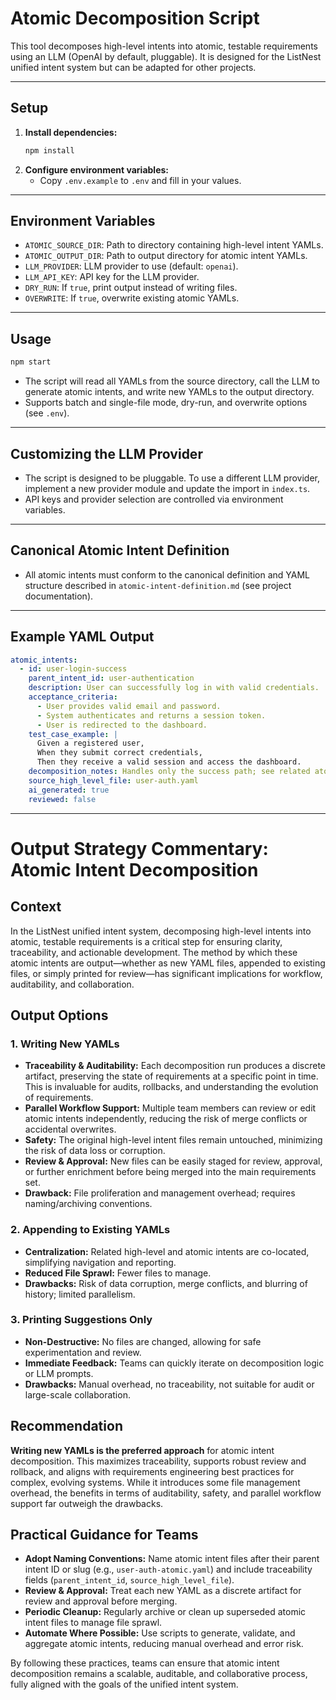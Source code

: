 # Atomic Decomposition Script

This tool decomposes high-level intents into atomic, testable requirements using an LLM (OpenAI by default, pluggable). It is designed for the ListNest unified intent system but can be adapted for other projects.

---

## Setup

1. **Install dependencies:**
   ```sh
   npm install
   ```
2. **Configure environment variables:**
   - Copy `.env.example` to `.env` and fill in your values.

---

## Environment Variables

- `ATOMIC_SOURCE_DIR`: Path to directory containing high-level intent YAMLs.
- `ATOMIC_OUTPUT_DIR`: Path to output directory for atomic intent YAMLs.
- `LLM_PROVIDER`: LLM provider to use (default: `openai`).
- `LLM_API_KEY`: API key for the LLM provider.
- `DRY_RUN`: If `true`, print output instead of writing files.
- `OVERWRITE`: If `true`, overwrite existing atomic YAMLs.

---

## Usage

```sh
npm start
```

- The script will read all YAMLs from the source directory, call the LLM to generate atomic intents, and write new YAMLs to the output directory.
- Supports batch and single-file mode, dry-run, and overwrite options (see `.env`).

---

## Customizing the LLM Provider

- The script is designed to be pluggable. To use a different LLM provider, implement a new provider module and update the import in `index.ts`.
- API keys and provider selection are controlled via environment variables.

---

## Canonical Atomic Intent Definition

- All atomic intents must conform to the canonical definition and YAML structure described in `atomic-intent-definition.md` (see project documentation).

---

## Example YAML Output

```yaml
atomic_intents:
  - id: user-login-success
    parent_intent_id: user-authentication
    description: User can successfully log in with valid credentials.
    acceptance_criteria:
      - User provides valid email and password.
      - System authenticates and returns a session token.
      - User is redirected to the dashboard.
    test_case_example: |
      Given a registered user,
      When they submit correct credentials,
      Then they receive a valid session and access the dashboard.
    decomposition_notes: Handles only the success path; see related atomic intents for error cases.
    source_high_level_file: user-auth.yaml
    ai_generated: true
    reviewed: false
```

---

# Output Strategy Commentary: Atomic Intent Decomposition

## Context

In the ListNest unified intent system, decomposing high-level intents into atomic, testable requirements is a critical step for ensuring clarity, traceability, and actionable development. The method by which these atomic intents are output—whether as new YAML files, appended to existing files, or simply printed for review—has significant implications for workflow, auditability, and collaboration.

## Output Options

### 1. Writing New YAMLs
- **Traceability & Auditability:** Each decomposition run produces a discrete artifact, preserving the state of requirements at a specific point in time. This is invaluable for audits, rollbacks, and understanding the evolution of requirements.
- **Parallel Workflow Support:** Multiple team members can review or edit atomic intents independently, reducing the risk of merge conflicts or accidental overwrites.
- **Safety:** The original high-level intent files remain untouched, minimizing the risk of data loss or corruption.
- **Review & Approval:** New files can be easily staged for review, approval, or further enrichment before being merged into the main requirements set.
- **Drawback:** File proliferation and management overhead; requires naming/archiving conventions.

### 2. Appending to Existing YAMLs
- **Centralization:** Related high-level and atomic intents are co-located, simplifying navigation and reporting.
- **Reduced File Sprawl:** Fewer files to manage.
- **Drawbacks:** Risk of data corruption, merge conflicts, and blurring of history; limited parallelism.

### 3. Printing Suggestions Only
- **Non-Destructive:** No files are changed, allowing for safe experimentation and review.
- **Immediate Feedback:** Teams can quickly iterate on decomposition logic or LLM prompts.
- **Drawbacks:** Manual overhead, no traceability, not suitable for audit or large-scale collaboration.

## Recommendation

**Writing new YAMLs is the preferred approach** for atomic intent decomposition. This maximizes traceability, supports robust review and rollback, and aligns with requirements engineering best practices for complex, evolving systems. While it introduces some file management overhead, the benefits in terms of auditability, safety, and parallel workflow support far outweigh the drawbacks.

## Practical Guidance for Teams

- **Adopt Naming Conventions:** Name atomic intent files after their parent intent ID or slug (e.g., `user-auth-atomic.yaml`) and include traceability fields (`parent_intent_id`, `source_high_level_file`).
- **Review & Approval:** Treat each new YAML as a discrete artifact for review and approval before merging.
- **Periodic Cleanup:** Regularly archive or clean up superseded atomic intent files to manage file sprawl.
- **Automate Where Possible:** Use scripts to generate, validate, and aggregate atomic intents, reducing manual overhead and error risk.

By following these practices, teams can ensure that atomic intent decomposition remains a scalable, auditable, and collaborative process, fully aligned with the goals of the unified intent system. 